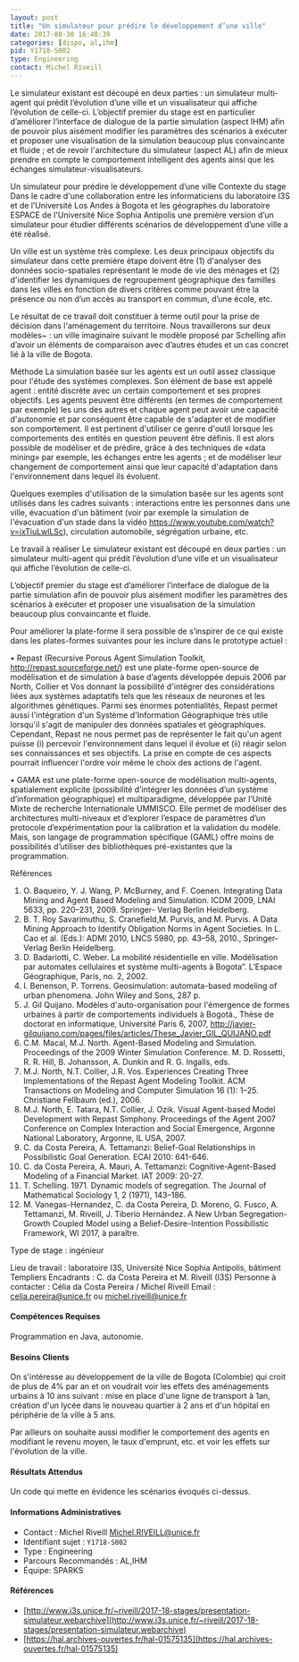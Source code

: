 ```yaml
---
layout: post
title: "Un simulateur pour prédire le développement d’une ville"
date: 2017-08-30 16:40:39
categories: [dispo, al,ihm]
pid: Y1718-S002
type: Engineering
contact: Michel Riveill
---
```

       
Le simulateur existant est découpé en deux parties : un simulateur multi-agent qui prédit l’évolution d’une ville et un visualisateur qui affiche l’évolution de celle-ci. L’objectif premier du stage est en particulier d’améliorer l’interface de dialogue de la partie simulation (aspect IHM) afin de pouvoir plus aisément modifier les paramètres des scénarios à exécuter et proposer une visualisation de la simulation beaucoup plus convaincante et fluide ; et de revoir l'architecture du simulateur (aspect AL) afin de mieux prendre en compte le comportement intelligent des agents ainsi que les échanges simulateur-visualisateurs.

Un simulateur pour prédire le développement d’une ville
Contexte du stage 
Dans le cadre d'une collaboration entre les informaticiens du laboratoire I3S et de l’Université Los Andes à Bogota et les géographes du laboratoire ESPACE de l'Université Nice Sophia Antipolis une première version d’un simulateur pour étudier différents scénarios de développement d’une ville a été réalisé.

Un ville est un système très complexe. Les deux principaux objectifs du simulateur dans cette première étape doivent être (1) d'analyser des données socio-spatiales représentant le mode de vie des ménages et (2) d'identifier les dynamiques de regroupement géographique des familles dans les villes en fonction de divers critères comme pouvant être la présence ou non d’un accès au transport en commun, d’une école, etc.

Le résultat de ce travail doit constituer à terme outil pour la prise de décision dans l'aménagement du territoire. Nous travaillerons sur deux modèles~ : un ville imaginaire suivant le modèle proposé par Schelling afin d’avoir un éléments de comparaison avec d’autres études et un cas concret lié à la ville de Bogota.

Méthode
La simulation basée sur les agents est un outil assez classique pour l'étude des systèmes complexes. Son élément de base est appelé agent : entité discrète avec un certain comportement et ses propres objectifs. Les agents peuvent être différents (en termes de comportement par exemple) les uns des autres et chaque agent peut avoir une capacité d'autonomie et par conséquent être capable de s'adapter et de modifier son comportement. Il est pertinent d'utiliser ce genre d'outil lorsque les comportements des entités en question peuvent être définis. Il est alors possible de modéliser et de prédire, grâce à des techniques de «data mining» par exemple, les échanges entre les agents ; et de modéliser leur changement de comportement ainsi que leur capacité d'adaptation dans l'environnement dans lequel ils évoluent. 

Quelques exemples d'utilisation de la simulation basée sur les agents sont utilisés dans les cadres suivants : interactions entre les personnes dans une ville, évacuation d'un bâtiment (voir par exemple la simulation de l'évacuation d'un stade dans la vidéo  https://www.youtube.com/watch?v=ixTiuLwlLSc), circulation automobile, ségrégation urbaine, etc.

Le travail à réaliser
Le simulateur existant est découpé en deux parties : un simulateur multi-agent qui prédit l’évolution d’une ville et un visualisateur qui affiche l’évolution de celle-ci.

L’objectif premier du stage est d’améliorer l’interface de dialogue de la partie simulation afin de pouvoir plus aisément modifier les paramètres des scénarios à exécuter et proposer une visualisation de la simulation beaucoup plus convaincante et fluide.

Pour améliorer la plate-forme il sera possible de s’inspirer de ce qui existe dans les plates-formes suivantes pour les inclure dans le prototype actuel :

• Repast (Recursive Porous Agent Simulation Toolkit, http://repast.sourceforge.net/) est une plate-forme open-source de modélisation et de simulation à base d’agents développée depuis 2006 par North, Collier et Vos donnant la possibilité d'intégrer des considérations liées aux systèmes adaptatifs tels que les réseaux de neurones et les algorithmes génétiques. Parmi ses énormes potentialités, Repast permet aussi l'intégration d'un Système d'Information Géographique très utile lorsqu'il s'agit de manipuler des données spatiales et géographiques. Cependant, Repast ne nous permet pas de représenter le fait qu'un agent puisse (i) percevoir l'environnement dans lequel il évolue et (ii) réagir selon ses connaissances et ses objectifs. La prise en compte de ces aspects pourrait influencer l'ordre voir même le choix des actions de l'agent. 

• GAMA est une plate-forme open-source de modélisation multi-agents, spatialement explicite (possibilité d’intégrer les données d’un système d’information géographique) et multiparadigme, développée par l’Unité Mixte de recherche Internationale UMMISCO. Elle permet de modéliser des architectures multi-niveaux et d’explorer l’espace de paramètres d’un protocole d’expérimentation pour la calibration et la validation du modèle. Mais, son langage de programmation spécifique (GAML) offre moins de possibilités d’utiliser des bibliothèques pré-existantes que la programmation. 

Références
1. O. Baqueiro, Y. J. Wang, P. McBurney, and F. Coenen. Integrating Data Mining and Agent Based Modeling and Simulation. ICDM 2009, LNAI 5633, pp. 220–231, 2009. Springer- Verlag Berlin Heidelberg.
2. B. T. Roy Savarimuthu, S. Cranefield,M. Purvis, and M. Purvis. A Data Mining Approach to Identify Obligation Norms in Agent Societies. In L. Cao et al. (Eds.): ADMI 2010, LNCS 5980, pp. 43–58, 2010., Springer-Verlag Berlin Heidelberg.
3. D. Badariotti, C. Weber. La mobilité résidentielle en ville. Modélisation par automates cellulaires et système multi-agents à Bogota”. L’Espace Géographique, Paris, no. 2, 2002.
4. I. Benenson, P. Torrens. Geosimulation: automata-based modeling of urban phenomena. John Wiley and Sons, 287 p.
5. J. Gil Quijano. Modèles d'auto-organisation pour l'émergence de formes urbaines à partir de comportements individuels à Bogotá., Thèse de doctorat en informatique, Université Paris 6, 2007, http://javier-gilquijano.com/pages/files/articles/These_Javier_GIL_QUIJANO.pdf
6. C.M. Macal, M.J. North. Agent-Based Modeling and Simulation. Proceedings of the 2009 Winter Simulation Conference. M. D. Rossetti, R. R. Hill, B. Johansson, A. Dunkin and R. G. Ingalls, eds.
7. M.J. North, N.T. Collier, J.R. Vos. Experiences Creating Three Implementations of the Repast Agent Modeling Toolkit. ACM Transactions on Modeling and Computer Simulation 16 (1): 1–25. Christiane Fellbaum (ed.), 2006.
8. M.J. North, E. Tatara, N.T. Collier, J. Ozik. Visual Agent-based Model Development with Repast Simphony. Proceedings of the Agent 2007 Conference on Complex Interaction and Social Emergence, Argonne National Laboratory, Argonne, IL USA, 2007.
9. C. da Costa Pereira, A. Tettamanzi: Belief-Goal Relationships in Possibilistic Goal Generation. ECAI 2010: 641-646.
10. C. da Costa Pereira, A. Mauri, A. Tettamanzi: Cognitive-Agent-Based Modeling of a Financial Market. IAT 2009: 20-27.
11. T. Schelling. 1971. Dynamic models of segregation. The Journal of Mathematical Sociology 1, 2 (1971), 143–186.
12. M. Vanegas-Hernandez, C. da Costa Pereira, D. Moreno, G. Fusco, A. Tettamanzi, M. Riveill, J. Tiberio Hernández. A New Urban Segregation-Growth Coupled Model using a Belief-Desire-Intention Possibilistic Framework, WI 2017, à paraître.

Type de stage : ingénieur

Lieu de travail : laboratoire I3S, Université Nice Sophia Antipolis, bâtiment Templiers
Encadrants : C. da Costa Pereira et M. Riveill (I3S)
Personne à contacter : Célia da Costa Pereira / Michel Riveill
Email : celia.pereira@unice.fr ou michel.riveill@unice.fr 

#### Compétences Requises
Programmation en Java, autonomie.


#### Besoins Clients
On s'intéresse au développement de la ville de Bogota (Colombie) qui croit de plus de 4% par an et on voudrait voir les effets des aménagements urbains à 10 ans suivant : mise en place d'une ligne de transport à 1an, création d'un lycée dans le nouveau quartier à 2 ans et d'un hôpital en périphérie de la ville à 5 ans.

Par ailleurs on souhaite aussi modifier le comportement des agents en modifiant le revenu moyen, le taux d'emprunt, etc. et voir les effets sur l'évolution de la ville.

#### Résultats Attendus
Un code qui mette en évidence les scénarios évoqués ci-dessus.
     

#### Informations Administratives
  * Contact : Michel Riveill <Michel.RIVEILL@unice.fr>
  * Identifiant sujet : `Y1718-S002`
  * Type : Engineering
  * Parcours Recommandés : AL,IHM
  * Équipe: SPARKS

#### Références

  * [http://www.i3s.unice.fr/~riveill/2017-18-stages/presentation-simulateur.webarchive](http://www.i3s.unice.fr/~riveill/2017-18-stages/presentation-simulateur.webarchive)
  * [https://hal.archives-ouvertes.fr/hal-01575135](https://hal.archives-ouvertes.fr/hal-01575135)
       
     